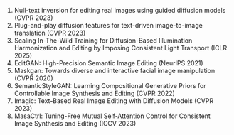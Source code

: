 <ol>

<li>Null-text inversion for editing real images using guided diffusion models (CVPR 2023)

<li>Plug-and-play diffusion features for text-driven image-to-image translation (CVPR 2023)

<li>Scaling In-The-Wild Training for Diffusion-Based Illumination Harmonization and Editing by Imposing Consistent Light Transport (ICLR 2025)
<li>EditGAN: High-Precision Semantic Image Editing (NeurIPS 2021)
<li>Maskgan: Towards diverse and interactive facial image manipulation (CVPR 2020)
<li>SemanticStyleGAN: Learning Compositional Generative Priors for Controllable Image Synthesis and Editing (CVPR 2022)
<li>Imagic: Text-Based Real Image Editing with Diffusion Models (CVPR 2023)
<li>MasaCtrl: Tuning-Free Mutual Self-Attention Control for Consistent Image Synthesis and Editing (ICCV 2023)
</ol>
